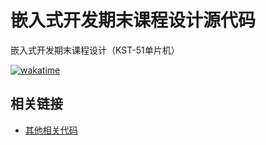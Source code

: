 # 嵌入式开发期末课程设计源代码
嵌入式开发期末课程设计（KST-51单片机）

[![wakatime](https://wakatime.com/badge/github/chenboshuo/c51_final_project.svg)](https://wakatime.com/badge/github/chenboshuo/c51_final_project)


## 相关链接
-   [其他相关代码](https://github.com/chenboshuo/learn_c51)
